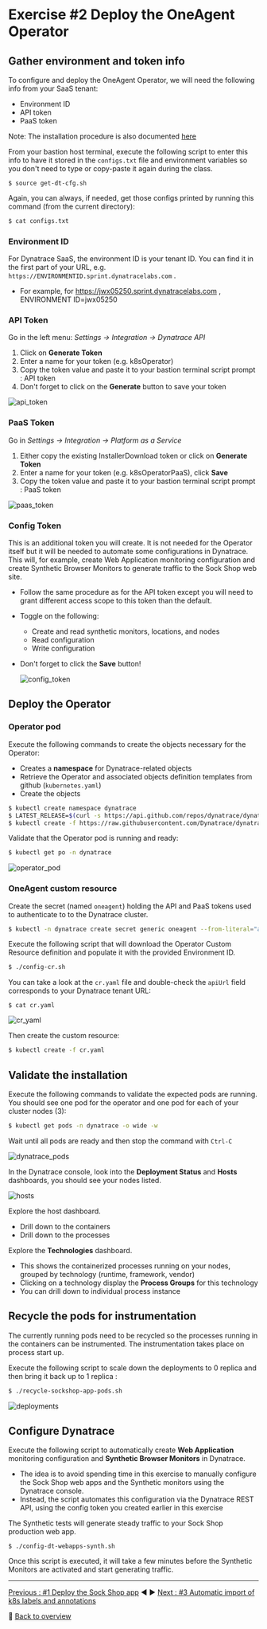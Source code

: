 # Exercise #2 Deploy the OneAgent Operator

## Gather environment and token info

To configure and deploy the OneAgent Operator, we will need the following info from your SaaS tenant:

- Environment ID
- API token
- PaaS token

Note: The installation procedure is also documented [here](https://www.dynatrace.com/support/help/shortlink/kubernetes-deploy) 

From your bastion host terminal, execute the following script to enter this info to have it stored in the `configs.txt` file and environment variables so you don't need to type or copy-paste it again during the class.

```
$ source get-dt-cfg.sh
```
Again, you can always, if needed, get those configs printed by running this command (from the current directory):

```sh
$ cat configs.txt
```

### Environment ID

For Dynatrace SaaS, the environment ID is your tenant ID. You can find it in the first part of your URL, e.g. `https://ENVIRONMENTID.sprint.dynatracelabs.com` .

- For example, for https://jwx05250.sprint.dynatracelabs.com , ENVIRONMENT ID=jwx05250

### API Token

Go in the left menu: <i>Settings -> Integration -> Dynatrace API</i>

1. Click on <b>Generate Token</b>
2. Enter a name for your token (e.g. k8sOperator)
3. Copy the token value and paste it to your bastion terminal script prompt : API token 
4. Don't forget to click on the <b>Generate</b> button to save your token

![api_token](assets/api_token.png) 

### PaaS Token

Go in <i>Settings -> Integration -> Platform as a Service</i>
1. Either copy the existing InstallerDownload token or click on <b>Generate Token</b>
2. Enter a name for your token (e.g. k8sOperatorPaaS), click <b>Save</b>
3. Copy the token value and paste it to your bastion terminal script prompt : PaaS token

![paas_token](assets/paas_token.png)

### Config Token

This is an additional token you will create. It is not needed for the Operator itself but it will be needed to automate some configurations in Dynatrace. This will, for example, create Web Application monitoring configuration and create Synthetic Browser Monitors to generate traffic to the Sock Shop web site.

- Follow the same procedure as for the API token except you will need to grant different access scope to this token than the default.

- Toggle on the following:

  - Create and read synthetic monitors, locations, and nodes
  - Read configuration
  - Write configuration
  
- Don't forget to click the <b>Save</b> button!

    ![config_token](assets/config_token.png)


## Deploy the Operator

### Operator pod

Execute the following commands to create the objects necessary for the Operator:

- Creates a <b>namespace</b> for Dynatrace-related objects
- Retrieve the Operator and associated objects definition templates from github (`kubernetes.yaml`)
- Create the objects  

```sh
$ kubectl create namespace dynatrace
$ LATEST_RELEASE=$(curl -s https://api.github.com/repos/dynatrace/dynatrace-oneagent-operator/releases/latest | grep tag_name | cut -d '"' -f 4)
$ kubectl create -f https://raw.githubusercontent.com/Dynatrace/dynatrace-oneagent-operator/$LATEST_RELEASE/deploy/kubernetes.yaml
```

Validate that the Operator pod is running and ready:
```sh
$ kubectl get po -n dynatrace
```

![operator_pod](assets/operator_pod.png)

### OneAgent custom resource

Create the secret (named `oneagent`) holding the API and PaaS tokens used to authenticate to to the Dynatrace cluster.

```sh
$ kubectl -n dynatrace create secret generic oneagent --from-literal="apiToken=$DT_API_TOKEN" --from-literal="paasToken=$DT_PAAS_TOKEN"
```

Execute the following script that will download the Operator Custom Resource definition and populate it with the provided Environment ID.

```sh
$ ./config-cr.sh
```

You can take a look at the `cr.yaml` file and double-check the `apiUrl` field corresponds to your Dynatrace tenant URL: 

```
$ cat cr.yaml 
```

![cr_yaml](assets/cr_yaml.png)


Then create the custom resource:

```sh
$ kubectl create -f cr.yaml
```

## Validate the installation

Execute the following commands to validate the expected pods are running. You should see one pod for the operator and one pod for each of your cluster nodes (3):

```sh
$ kubectl get pods -n dynatrace -o wide -w
```
Wait until all pods are ready and then stop the command with `Ctrl-C`

![dynatrace_pods](assets/dynatrace_pods.png)

In the Dynatrace console, look into the <b>Deployment Status</b> and <b>Hosts</b> dashboards, you should see your nodes listed.

![hosts](assets/hosts.png)

Explore the host dashboard.
- Drill down to the containers
- Drill down to the processes

Explore the <b>Technologies</b> dashboard.
- This shows the containerized processes running on your nodes, grouped by technology (runtime, framework, vendor)
- Clicking on a technology display the <b>Process Groups</b> for this technology
- You can drill down to individual process instance

## Recycle the pods for instrumentation

The currently running pods need to be recycled so the processes running in the containers can be instrumented. The instrumentation takes place on process start up.

Execute the following script to scale down the deployments to 0 replica and then bring it back up to 1 replica :

```sh
$ ./recycle-sockshop-app-pods.sh
```

![deployments](assets/deployments.png)

## Configure Dynatrace

Execute the following script to automatically create <b>Web Application</b> monitoring configuration and <b>Synthetic Browser Monitors</b> in Dynatrace.

- The idea is to avoid spending time in this exercise to manually configure the Sock Shop web apps and the Synthetic monitors using the Dynatrace console.
- Instead, the script automates this configuration via the Dynatrace REST API, using the config token you created earlier in this exercise

The Synthetic tests will generate steady traffic to your Sock Shop production web app.

```
$ ./config-dt-webapps-synth.sh 
```

Once this script is executed, it will take a few minutes before the Synthetic Monitors are activated and start generating traffic.

---

[Previous : #1 Deploy the Sock Shop app](../01_Deploy_Sock_Shop) :arrow_backward: :arrow_forward: [Next : #3 Automatic import of k8s labels and annotations](../03_Import_k8s_labels_annotations)

:arrow_up_small: [Back to overview](../)